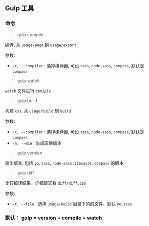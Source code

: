## Gulp 工具

### 命令

> gulp compile

编译, 从 `usage/page` 到 `usage/export`

参数:

* `-c, --compiler` : 选择编译器, 可设 `sass`, `node-sass`, `compass`, 默认是 `compass`

> gulp watch

`watch` 文件进行 `comiple`

> gulp build

构建 `css`, 从 `usage/build` 到 `build`

参数:

* `-c, --compiler` : 选择编译器, 可设 `sass`, `node-sass`, `compass`, 默认是 `compass`
* `-m, --min` : 生成压缩版本

> gulp version

输出版本, 包括 `yo`, `sass`, `node-sass(libsass)`, `compass` 的版本

> gulp diff

比较编译结果，详细请查看 `diff/diff.css`

参数:

* `-f, --file` : 选择 `usage/build` 目录下的的文件，默认 `yo.scss`

### 默认： gulp = version + compile + watch